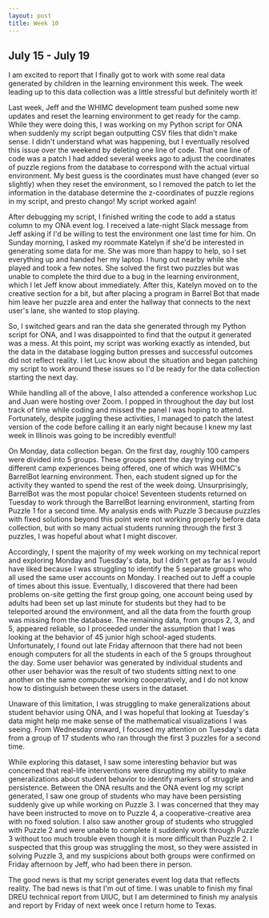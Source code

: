 ```yaml
---
layout: post
title: Week 10
---
```

## July 15 - July 19

I am excited to report that I finally got to work with some real data generated by children in the learning environment this week. The week leading up to this data collection was a little stressful but definitely worth it!

Last week, Jeff and the WHIMC development team pushed some new updates and reset the learning environment to get ready for the camp. While they were doing this, I was working on my Python script for ONA when suddenly my script began outputting CSV files that didn't make sense. I didn't understand what was happening, but I eventually resolved this issue over the weekend by deleting one line of code. That one line of code was a patch I had added several weeks ago to adjust the coordinates of puzzle regions from the database to correspond with the actual virtual environment. My best guess is the coordinates must have changed (ever so slightly) when they reset the environment, so I removed the patch to let the information in the database determine the z-coordinates of puzzle regions in my script, and presto chango! My script worked again!

After debugging my script, I finished writing the code to add a status column to my ONA event log. I received a late-night Slack message from Jeff asking if I'd be willing to test the environment one last time for him. On Sunday morning, I asked my roommate Katelyn if she'd be interested in generating some data for me. She was more than happy to help, so I set everything up and handed her my laptop. I hung out nearby while she played and took a few notes. She solved the first two puzzles but was unable to complete the third due to a bug in the learning environment, which I let Jeff know about immediately. After this, Katelyn moved on to the creative section for a bit, but after placing a program in Barrel Bot that made him leave her puzzle area and enter the hallway that connects to the next user's lane, she wanted to stop playing. 

So, I switched gears and ran the data she generated through my Python script for ONA, and I was disappointed to find that the output it generated was a mess. At this point, my script was working exactly as intended, but the data in the database logging button presses and successful outcomes did not reflect reality. I let Luc know about the situation and began patching my script to work around these issues so I'd be ready for the data collection starting the next day. 

While handling all of the above, I also attended a conference workshop Luc and Juan were hosting over Zoom. I popped in throughout the day but lost track of time while coding and missed the panel I was hoping to attend. Fortunately, despite juggling these activities, I managed to patch the latest version of the code before calling it an early night because I knew my last week in Illinois was going to be incredibly eventful!

On Monday, data collection began. On the first day, roughly 100 campers were divided into 5 groups. These groups spent the day trying out the different camp experiences being offered, one of which was WHIMC's BarrelBot learning environment. Then, each student signed up for the activity they wanted to spend the rest of the week doing. Unsurprisingly, BarrelBot was the most popular choice! Seventeen students returned on Tuesday to work through the BarrelBot learning environment, starting from Puzzle 1 for a second time.
My analysis ends with Puzzle 3 because puzzles with fixed solutions beyond this point were not working properly before data collection, but with so many actual students running through the first 3 puzzles, I was hopeful about what I might discover.

Accordingly, I spent the majority of my week working on my technical report and exploring Monday and Tuesday's data, but I didn't get as far as I would have liked because I was struggling to identify the 5 separate groups who all used the same user accounts on Monday. I reached out to Jeff a couple of times about this issue. Eventually, I discovered that there had been problems on-site getting the first group going, one account being used by adults had been set up last minute for students but they had to be teleported around the environment, and all the data from the fourth group was missing from the database. The remaining data, from groups 2, 3, and 5, appeared reliable, so I proceeded under the assumption that I was looking at the behavior of 45 junior high school-aged students. Unfortunately, I found out late Friday afternoon that there had not been enough computers for all the students in each of the 5 groups throughout the day. Some user behavior was generated by individual students and other user behavior was the result of two students sitting next to one another on the same computer working cooperatively, and I do not know how to distinguish between these users in the dataset.

Unaware of this limitation, I was struggling to make generalizations about student behavior using ONA, and I was hopeful that looking at Tuesday's data might help me make sense of the mathematical visualizations I was seeing. From Wednesday onward, I focused my attention on Tuesday's data from a group of 17 students who ran through the first 3 puzzles for a second time.

While exploring this dataset, I saw some interesting behavior but was concerned that real-life interventions were disrupting my ability to make generalizations about student behavior to identify markers of struggle and persistence. Between the ONA results and the ONA event log my script generated, I saw one group of students who may have been persisting suddenly give up while working on Puzzle 3. I was concerned that they may have been instructed to move on to Puzzle 4, a cooperative-creative area with no fixed solution. I also saw another group of students who struggled with Puzzle 2 and were unable to complete it suddenly work through Puzzle 3 without too much trouble even though it is more difficult than Puzzle 2. I suspected that this group was struggling the most, so they were assisted in solving Puzzle 3, and my suspicions about both groups were confirmed on Friday afternoon by Jeff, who had been there in person.

The good news is that my script generates event log data that reflects reality. The bad news is that I'm out of time. I was unable to finish my final DREU technical report from UIUC, but I am determined to finish my analysis and report by Friday of next week once I return home to Texas.